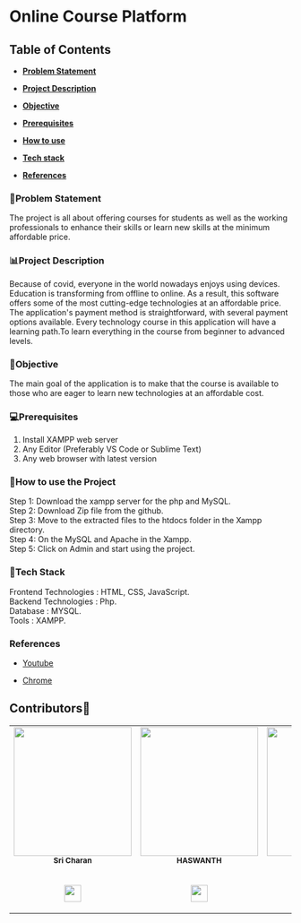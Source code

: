# Online Course Platform
## Table of Contents

* **[Problem Statement](#problem-statement)**

* **[Project Description](#project-description)**

* **[Objective](#objective)**

* **[Prerequisites](#Prerequisites)**

* **[How to use](#how-to-use-the-project)**

* **[Tech stack](#tech-stack)**

* **[References](#references)**

### 🤔Problem Statement
The project is all about offering courses for students as well as the working professionals to enhance their skills or learn new skills at the minimum affordable price.

### 📊Project Description
Because of covid, everyone in the world nowadays enjoys using devices. Education is transforming from offline to online. As a result, this software offers some of the most cutting-edge technologies at an affordable price. The application's payment method is straightforward, with several payment options available. Every technology course in this application will have a learning path.To learn everything in the course from beginner to advanced levels.
<br>
### 🎯Objective
The main goal of the application is to make that the course is available to those who are eager to learn new technologies at an affordable cost.
<br>
### 💻Prerequisites
1. Install XAMPP web server
2. Any Editor (Preferably VS Code or Sublime Text)
3. Any web browser with latest version
### 📖How to use the Project
Step 1: Download the xampp server for the php and MySQL. <br>
Step 2: Download Zip file from the github.<br>
Step 3: Move to the extracted files to the htdocs folder in the Xampp directory.<br>
Step 4: On the MySQL and Apache in the Xampp.<br>
Step 5: Click on Admin and start using the project.<br>
### 📑Tech Stack
Frontend Technologies : HTML, CSS, JavaScript.<br>
Backend Technologies  : Php.<br>
Database              : MYSQL.<br>
Tools                 : XAMPP.<br>
### References
* [Youtube](https://www.youtube.com/)

* [Chrome](https://www.google.com/)


## Contributors🤝

<table>
  <tr>
   <td align="center"><img src="https://avatars.githubusercontent.com/u/90337546?v=4" width="210px;" height="230px;" alt=""/><br /><sub><b>Sri Charan</b></sub></a><br />
  <br/>
   <p align="center">
   <a href="https://github.com/M-sri-charan-saichandra" alt="Github">
     <img src="http://www.iconninja.com/files/241/825/211/round-collaboration-social-github-code-circle-network-icon.svg" width = "30">
  </a>
  </p>
</td>
   <td align="center"><img src="https://avatars.githubusercontent.com/u/78893155?v=4" width="210px;" height="230px;"  alt=""/><br/><sub><b>HASWANTH</b></sub></a><br />
   <br/>
   <p align="center">
   <a href="https://github.com/Haswanth2002" alt="Github">
     <img src="http://www.iconninja.com/files/241/825/211/round-collaboration-social-github-code-circle-network-icon.svg" width = "30">
  </a>
  </p>
</td>
    <td align="center"><img src="https://avatars.githubusercontent.com/u/51000071?v=4" width="210px;" height="230px;"  alt=""/><br/><sub><b>Sai Vinay</b></sub></a><br />
   <br/>
   <p align="center">
   <a href="https://github.com/vinay252002" alt="Github">
     <img src="http://www.iconninja.com/files/241/825/211/round-collaboration-social-github-code-circle-network-icon.svg" width = "30">
  </a>
  </p>
</td>
    <td align="center"><img src="https://avatars.githubusercontent.com/u/76697869?v=4" width="210px;" height="230px;"  alt=""/><br/><sub><b>Mohana Chaitanya</b></sub></a><br />
   <br/>
   <p align="center">
   <a href="https://github.com/MohanaChaitanya25" alt="Github">
     <img src="http://www.iconninja.com/files/241/825/211/round-collaboration-social-github-code-circle-network-icon.svg" width = "30">
  </a>
  </p>
</td>
    <td align="center"><img src="https://avatars.githubusercontent.com/u/91269572?v=4" width="210px;" height="230px;"  alt=""/><br/><sub><b>Mohana Chaitanya</b></sub></a><br />
   <br/>
   <p align="center">
   <a href="https://github.com/Sanju6272" alt="Github">
     <img src="http://www.iconninja.com/files/241/825/211/round-collaboration-social-github-code-circle-network-icon.svg" width = "30">
  </a>
  </p>
</td>
    </tr>
    </table>
